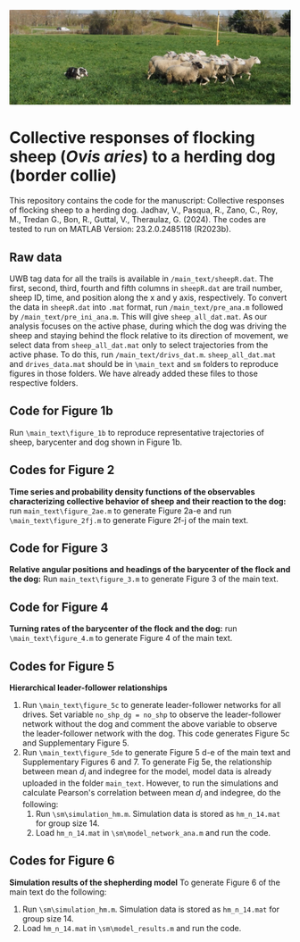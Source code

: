 ![Ovis aries and border collie](main_text/P3160214.JPG)

# Collective responses of flocking sheep (*Ovis aries*) to a herding dog (border collie)

This repository contains the code for the manuscript:
Collective responses of flocking sheep to a herding dog. Jadhav, V., Pasqua, R., Zano, C., Roy, M., Tredan G., Bon, R., Guttal, V., Theraulaz, G. (2024). The codes are tested to run on MATLAB Version: 23.2.0.2485118 (R2023b).

## Raw data

UWB tag data for all the trails is available in `/main_text/sheepR.dat`. The first, second, third, fourth and fifth columns in `sheepR.dat` are trail number, sheep ID, time, and position along the x and y axis, respectively. To convert the data in `sheepR.dat` into `.mat` format, run `/main_text/pre_ana.m` followed by `/main_text/pre_ini_ana.m`. This will give `sheep_all_dat.mat`. As our analysis focuses on the active phase, during which the dog was driving the sheep and staying behind the flock relative to its direction of movement, we select data from `sheep_all_dat.mat` only to select trajectories from the active phase. To do this, run `/main_text/drivs_dat.m`. `sheep_all_dat.mat` and `drives_data.mat` should be in `\main_text` and `sm` folders to reproduce figures in those folders. We have already added these files to those respective folders. 

## Code for Figure 1b

Run `\main_text\figure_1b` to reproduce representative trajectories of sheep, barycenter and dog shown in Figure 1b. 

## Codes for Figure 2

**Time series and probability density functions of the observables characterizing collective behavior of sheep and their reaction to the dog:** run `main_text\figure_2ae.m` to generate Figure 2a-e and run `\main_text\figure_2fj.m` to generate Figure 2f-j of the main text. 

## Code for Figure 3
**Relative angular positions and headings of the barycenter of the flock and the dog:** Run `main_text\figure_3.m` to generate Figure 3 of the main text. 

## Code for Figure 4
**Turning rates of the barycenter of the flock and the dog:** run `\main_text\figure_4.m` to generate Figure 4 of the main text. 

## Codes for Figure 5
 **Hierarchical leader-follower relationships**
1. Run `\main_text\figure_5c` to generate leader-follower networks for all drives. Set variable `no_shp_dg = no_shp` to observe the leader-follower network without the dog and comment the above variable to observe the leader-follower network with the dog. This code generates Figure 5c and Supplementary Figure 5. 
2. Run `\main_text\figure_5de` to generate Figure 5 d-e of the main text and Supplementary Figures 6 and 7. To generate Fig 5e, the relationship between mean $d_i$ and indegree for the model, model data is already uploaded in the folder `main_text`. However, to run the simulations and calculate Pearson's correlation between mean $d_i$ and indegree, do the following:
	1. Run `\sm\simulation_hm.m`. Simulation data is stored as `hm_n_14.mat` for group size 14. 
	2. Load `hm_n_14.mat` in `\sm\model_network_ana.m` and run the code. 

## Codes for Figure 6
**Simulation results of the shepherding model**
To generate Figure 6 of the main text do the following:
1.  Run `\sm\simulation_hm.m`. Simulation data is stored as `hm_n_14.mat` for group size 14. 
2. Load `hm_n_14.mat` in `\sm\model_results.m` and run the code. 


